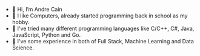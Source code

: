 - 👋 Hi, I’m Andre Cain
- 👀 I like Computers, already started programming back in school as my hobby.
- 🌱 I've tried many different programming languages like C/C++, C#, Java, JavaScript, Python and Go.
- 💞️ I've some experience in both of Full Stack, Machine Learning and Data Science.

<!---
crazyGru/crazyGru is a ✨ special ✨ repository because its `README.md` (this file) appears on your GitHub profile.
You can click the Preview link to take a look at your changes.
--->
